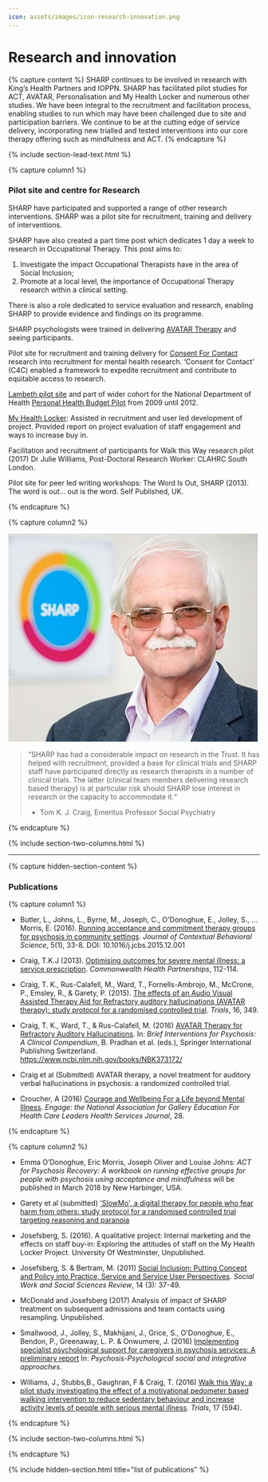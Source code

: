 ```yaml
---
icon: assets/images/icon-research-innovation.png
---
```


# Research and innovation


{% capture content %}
SHARP continues to be involved in research with King’s Health Partners and IOPPN. SHARP has 
facilitated pilot studies for ACT, AVATAR, Personalisation and My Health Locker and numerous 
other studies. We have been integral to the recruitment and facilitation process, enabling 
studies to run which may have been challenged due to site and participation barriers. We 
continue to be at the cutting edge of service delivery, incorporating new trialled and tested 
interventions into our core therapy offering such as mindfulness and ACT. 
{% endcapture %}

{% include section-lead-text.html %}



{% capture column1 %}

### Pilot site and centre for Research


SHARP have participated and supported a range of other research interventions. SHARP was a pilot site for recruitment, 
training and delivery of interventions. 

SHARP have also created a part time post which dedicates 1 day a week to research in Occupational Therapy. This post aims to: 
1) Investigate the impact Occupational Therapists have in the area of Social Inclusion; 
2) Promote at a local level, the importance of Occupational Therapy research within a clinical setting.

There is also a role dedicated to service evaluation and research, enabling SHARP to provide evidence and findings on its programme. 

SHARP psychologists were trained in delivering [AVATAR Therapy](https://www.kcl.ac.uk/ioppn/avatar-project/therapy.aspx) and seeing participants. 
 
Pilot site for recruitment and training delivery for [Consent For Contact](https://www.ncbi.nlm.nih.gov/pmc/articles/PMC4296527/) 
research into recruitment for mental health research. ‘Consent for Contact’ (C4C) enabled a framework 
to expedite recruitment and contribute to equitable access to research.

[Lambeth pilot site](http://lambethcollaborative.org.uk/wp-content/uploads/2012/09/PHB-Pilot-Update-FINAL.pdf) 
and part of wider cohort for the National Department of Health [Personal Health Budget Pilot](https://phbe.org.uk/) from 2009 until 2012. 
 
 
[My Health Locker](https://www.myhealthlockerlondon.nhs.uk/): Assisted in recruitment and user led development of project. 
Provided report on project evaluation of staff engagement and ways to increase buy in.

Facilitation and recruitment of participants for  Walk this Way research pilot (2017)
Dr Julie Williams, Post-Doctoral Research Worker: CLAHRC South London.

Pilot site for peer led writing workshops:
The Word Is Out, SHARP (2013). The word is out... out is the word. Self Published, UK.

{% endcapture %}


{% capture column2 %}

![Tom K J Craig, Emeritus Professor Social Psychiatry](assets/images/professor-craig.jpg "Tom K J Craig, Emeritus Professor Social Psychiatry") 

> “SHARP has had a considerable impact on research in the Trust. It has helped with recruitment, 
> provided a base for clinical trials and SHARP staff have participated directly as research therapists 
> in a number of clinical trials. The latter (clinical team members delivering research based therapy) 
> is at particular risk should SHARP lose interest in research or the capacity to accommodate it.“
> - Tom K. J. Craig, Emeritus Professor Social Psychiatry

{% endcapture %}


{% include section-two-columns.html %}




<hr />



{% capture hidden-section-content %}

### Publications


{% capture column1 %}

- Butler, L., Johns, L., Byrne, M., Joseph, C., O'Donoghue, E., Jolley, S., ... Morris, E. (2016). [Running acceptance and commitment therapy groups for psychosis in community settings](https://kclpure.kcl.ac.uk/portal/en/publications/running-acceptance-and-commitment-therapy-groups-for-psychosis-in-community-settings(2cc7536c-bb62-4a3a-a0c5-8317cc8117ad).html). 
_Journal of Contextual Behavioral Science_, 5(1), 33-8. DOI: 10.1016/j.jcbs.2015.12.001

- Craig, T.K.J (2013). [Optimising outcomes for severe mental
illness: a service prescription](http://www.commonwealthhealth.org/wp-content/uploads/2013/07/Optimising-outcomes-for-severe-mental-illness_CHP13.pdf). 
_Commonwealth Health Partnerships_, 112-114.

- Craig, T. K., Rus-Calafell, M., Ward, T., Fornells-Ambrojo, M., McCrone, P., Emsley, R., & Garety, P. (2015). [The effects of an Audio Visual Assisted 
Therapy Aid for Refractory auditory hallucinations (AVATAR therapy): study protocol for a randomised controlled trial](https://www.ncbi.nlm.nih.gov/pubmed/26269098). _Trials_, 16, 349.
 
- Craig, T. K., Ward, T., & Rus-Calafell, M. (2016) [AVATAR Therapy for Refractory Auditory Hallucinations](https://www.ncbi.nlm.nih.gov/books/NBK373172/). In: 
_Brief Interventions for Psychosis: A Clinical Compendium_, B. Pradhan et al. (eds.), Springer International Publishing Switzerland. https://www.ncbi.nlm.nih.gov/books/NBK373172/

- Craig et al (Submitted) AVATAR therapy, a novel treatment for auditory verbal hallucinations in psychosis: a randomized controlled trial.
  
- Croucher, A (2016) [Courage and Wellbeing For a Life beyond Mental Illness](http://www.kingshealthpartners.org/latest/726-life-beyond-mental-illness). 
_Engage: the National Association for Gallery Education For Health Care Leaders Health Services Journal_, 28.


{% endcapture %}

{% capture column2 %}

- Emma O’Donoghue, Eric Morris, Joseph Oliver and Louise Johns: _ACT for Psychosis Recovery: A workbook on running effective groups for people with psychosis using acceptance and mindfulness_ will be published in March 2018 by New Harbinger, USA.
 
- Garety et al (submitted) ['SlowMo', a digital therapy for people who fear harm from others: study protocol for a randomised controlled trial targeting reasoning 
and paranoia](http://slowmotherapy.co.uk/) 

- Josefsberg, S. (2016). A qualitative project: Internal marketing and the effects on staff buy-in: Exploring the attitudes of staff on the My Health Locker Project. University Of Westminster, Unpublished.

- Josefsberg, S. & Bertram, M. (2011) [Social Inclusion: Putting Concept and Policy into Practice, 
Service and Service User Perspectives](https://journals.whitingbirch.net/index.php/SWSSR/article/view/504/540). 
_Social Work and Social Sciences Review_, 14 (3): 37-49.

- McDonald and Josefsberg (2017) Analysis of impact of SHARP treatment on subsequent admissions and team contacts using resampling. Unpublished. 

- Smallwood, J., Jolley, S., Makhijani, J., Grice, S., O'Donoghue, E., Bendon, P., Greenaway, L. P. & Onwumere, J. (2016) [Implementing specialist psychological support for caregivers in psychosis services: A preliminary report](https://kclpure.kcl.ac.uk/portal/en/publications/implementing-specialist-psychological-support-for-caregivers-in-psychosis-services-a-preliminary-report(7998c0c0-5edb-4447-8870-b5b4e60c2932).html)
 In: _Psychosis-Psychological social and integrative approaches_.

- Williams, J., Stubbs,B., Gaughran, F & Craig, T. (2016) [Walk this Way: a pilot study investigating the effect of a motivational pedometer based walking intervention to reduce sedentary behaviour and increase activity levels of people with serious mental illness](https://trialsjournal.biomedcentral.com/articles/10.1186/s13063-016-1660-2). _Trials_, 17 (594). 

{% endcapture %}


{% include section-two-columns.html %}


{% endcapture %}

{% include hidden-section.html title="list of publications" %}







